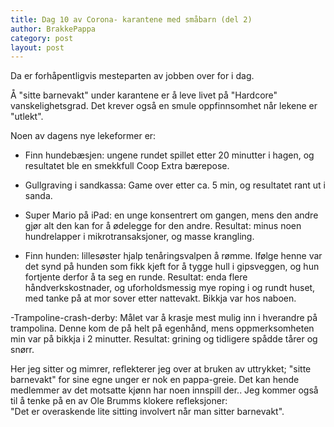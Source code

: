 ```yaml
---
title: Dag 10 av Corona- karantene med småbarn (del 2)
author: BrakkePappa
category: post
layout: post
---
```

Da er forhåpentligvis mesteparten av jobben over for i dag.  

Å "sitte barnevakt" under karantene er å leve livet på "Hardcore" vanskelighetsgrad. 
Det krever også en smule oppfinnsomhet når lekene er "utlekt". 

Noen av dagens nye lekeformer er:  
- Finn hundebæsjen: ungene rundet spillet etter 20 minutter i hagen, og resultatet ble en smekkfull Coop Extra bærepose.  

- Gullgraving i sandkassa: Game over etter ca. 5 min, og resultatet rant ut i sanda. 

- Super Mario på iPad: en unge konsentrert om gangen, mens den andre gjør alt den kan for å ødelegge for den andre. Resultat: minus noen hundrelapper i mikrotransaksjoner, og masse krangling. 

- Finn hunden: lillesøster hjalp tenåringsvalpen å rømme. Ifølge henne var det synd på hunden som fikk kjeft for å tygge hull i gipsveggen, og hun fortjente derfor å ta seg en runde. Resultat: enda flere håndverkskostnader, og uforholdsmessig mye roping i og rundt huset, med tanke på at mor sover etter nattevakt. Bikkja var hos naboen.  

-Trampoline-crash-derby: Målet var å krasje mest mulig inn i hverandre på trampolina. Denne kom de på helt på egenhånd, mens oppmerksomheten min var på bikkja i 2 minutter. Resultat: grining og tidligere spådde tårer og snørr. 

Her jeg sitter og mimrer, reflekterer jeg over at bruken av uttrykket; "sitte barnevakt" for sine egne unger er nok en pappa-greie. Det kan hende medlemmer av det motsatte kjønn har noen innspill der.. 
Jeg kommer også til å tenke på en av Ole Brumms klokere refleksjoner:  
"Det er overaskende lite sitting involvert når man sitter barnevakt".
